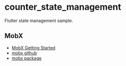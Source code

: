 # counter_state_management
Flutter state management sample.

## MobX
* [MobX Getting Started](https://mobx.netlify.com/getting-started)
* [mobx github](https://github.com/mobxjs/mobx.dart)
* [mobx package](https://pub.dev/packages/mobx)